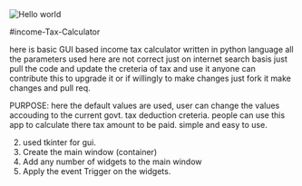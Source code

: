 
<img src="https://github.com/baljeet-singh97/Awesome_Python_Scripts/blob/55f9def6adf86dc5ceb4f5a2502cf73d82eb5d0a/GUIScripts/IncomeTaxCal/Images/Screenshot%20(836).png" alt="Hello world">



#income-Tax-Calculator

here is basic GUI based income tax calculator written in python language all 
the parameters used here are not correct just on internet search basis just pull 
the code and update the creteria of tax and use it anyone can contribute this to upgrade 
it or if willingly to make changes just fork it make changes and pull req.

PURPOSE:
here the default values are used, user can change the values accouding to the current govt. tax deduction creteria.
people can use this app to calculate there tax amount to be paid.
simple and easy to use.

2. used tkinter for gui.
3. Create the main window (container)
4. Add any number of widgets to the main window
5. Apply the event Trigger on the widgets.
